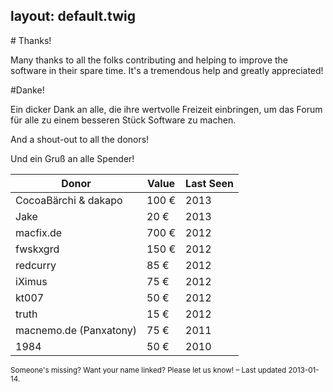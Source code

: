 layout:	default.twig
---

<div class="row">
<i class='icon-heart icon-schmuck'></i>
<div class="span5" markdown="1">
# Thanks!

Many thanks to all the folks contributing and helping to improve the software in their spare time. It's a tremendous help and greatly appreciated!

</div>
<div class="span5" markdown="1">
#Danke!

Ein dicker Dank an alle, die ihre wertvolle Freizeit einbringen, um das Forum für alle zu einem besseren Stück Software zu machen.

</div>
</div>

<div class="row">
<div class="span5" markdown="1">

And a shout-out to all the donors!

</div>
<div class="span5" markdown="1">

Und ein Gruß an alle Spender!

</div>
</div>

| <i class='icon-resize-vertical'></i> Donor 	| <i class='icon-resize-vertical'></i> Value 	| <i class='icon-resize-vertical'></i> Last Seen | 
| ----------------------- | ------ 	| -----	|
| CocoaBärchi &amp; dakapo| 100 € 	| 2013 	|
| Jake                    | 20 €    | 2013  |
| macfix.de               | 700 € 	| 2012 	|
| fwskxgrd                | 150 €	 	| 2012 	|
| redcurry                | 85 € 	 	| 2012 	|
| iXimus                  | 75 €    | 2012  |
| kt007                   | 50 €    | 2012  |
| truth		                | 15 € 		| 2012 	|
| macnemo.de (Panxatony)  | 75 €	 	| 2011 	|
| 1984                    | 50 € 	 	| 2010 	|

<small class='muted'>
Someone's missing? Want your name linked? Please let us know! – Last updated 2013-01-14.
</small>
